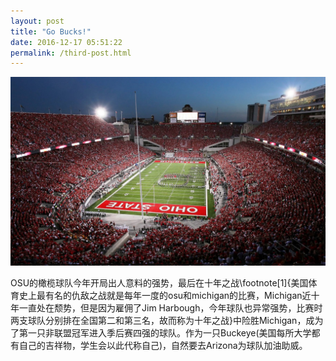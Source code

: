 ```yaml
---
layout: post
title: "Go Bucks!"
date: 2016-12-17 05:51:22
permalink: /third-post.html
---
```


<span class="image featured"><img src="/images/pic07.jpg" alt=""></span>


OSU的橄榄球队今年开局出人意料的强势，最后在十年之战<span>\footnote[1]{美国体育史上最有名的仇敌之战就是每年一度的osu和michigan的比赛，Michigan近十年一直处在颓势，但是因为雇佣了Jim Harbough，今年球队也异常强势，比赛时两支球队分别排在全国第二和第三名，故而称为十年之战}</span>中险胜Michigan，成为了第一只非联盟冠军进入季后赛四强的球队。作为一只Buckeye(美国每所大学都有自己的吉祥物，学生会以此代称自己)，自然要去Arizona为球队加油助威。

